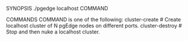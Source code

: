 
SYNOPSIS
    ./pgedge localhost COMMAND

COMMANDS
    COMMAND is one of the following:
     cluster-create      # Create localhost cluster of N pgEdge nodes on different ports.
     cluster-destroy     # Stop and then nuke a localhost cluster.
